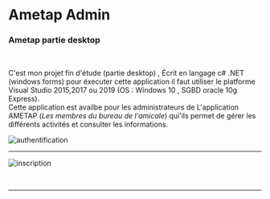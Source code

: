 # Ametap Admin
<h3>Ametap partie desktop</h3>
<br>

C'est mon projet fin d'étude (partie desktop) , Écrit en langage c# .NET (windows forms) 
pour éxecuter cette application il faut utiliser le platforme Visual Studio 2015,2017 ou 2019 (OS : Windows 10 , SGBD oracle 10g Express).
<br>
Cette application est availbe pour les administrateurs de L'application AMETAP (<i>Les membres du bureau de l'amicale</i>) qui'ils permet de gérer les différents activités et consulter les informations.

![authentification](https://user-images.githubusercontent.com/20991604/41009722-a3464828-692a-11e8-8cae-2677380ea625.png)


<hr>

![inscription](https://user-images.githubusercontent.com/20991604/41009723-a3708570-692a-11e8-85bb-5113f614e310.png)


<br>
<hr>
